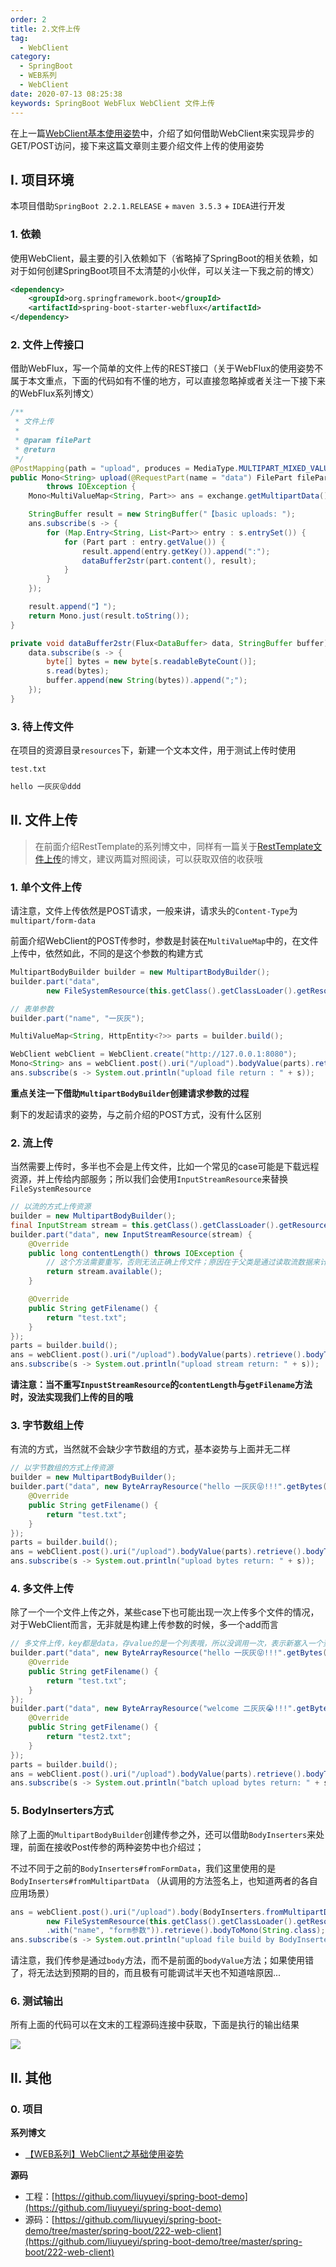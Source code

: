 ```yaml
---
order: 2
title: 2.文件上传
tag: 
  - WebClient
category: 
  - SpringBoot
  - WEB系列
  - WebClient
date: 2020-07-13 08:25:38
keywords: SpringBoot WebFlux WebClient 文件上传
---
```


在上一篇[WebClient基本使用姿势](http://spring.hhui.top/spring-blog/2020/07/09/200709-SpringBoot%E7%B3%BB%E5%88%97WebClient%E4%B9%8B%E5%9F%BA%E7%A1%80%E4%BD%BF%E7%94%A8%E5%A7%BF%E5%8A%BF/)中，介绍了如何借助WebClient来实现异步的GET/POST访问，接下来这篇文章则主要介绍文件上传的使用姿势

<!-- more -->

## I. 项目环境

本项目借助`SpringBoot 2.2.1.RELEASE` + `maven 3.5.3` + `IDEA`进行开发

### 1. 依赖

使用WebClient，最主要的引入依赖如下（省略掉了SpringBoot的相关依赖，如对于如何创建SpringBoot项目不太清楚的小伙伴，可以关注一下我之前的博文）

```xml
<dependency>
    <groupId>org.springframework.boot</groupId>
    <artifactId>spring-boot-starter-webflux</artifactId>
</dependency>
```

### 2. 文件上传接口

借助WebFlux，写一个简单的文件上传的REST接口（关于WebFlux的使用姿势不属于本文重点，下面的代码如有不懂的地方，可以直接忽略掉或者关注一下接下来的WebFlux系列博文）

```java
/**
 * 文件上传
 *
 * @param filePart
 * @return
 */
@PostMapping(path = "upload", produces = MediaType.MULTIPART_MIXED_VALUE)
public Mono<String> upload(@RequestPart(name = "data") FilePart filePart, ServerWebExchange exchange)
        throws IOException {
    Mono<MultiValueMap<String, Part>> ans = exchange.getMultipartData();

    StringBuffer result = new StringBuffer("【basic uploads: ");
    ans.subscribe(s -> {
        for (Map.Entry<String, List<Part>> entry : s.entrySet()) {
            for (Part part : entry.getValue()) {
                result.append(entry.getKey()).append(":");
                dataBuffer2str(part.content(), result);
            }
        }
    });

    result.append("】");
    return Mono.just(result.toString());
}

private void dataBuffer2str(Flux<DataBuffer> data, StringBuffer buffer) {
    data.subscribe(s -> {
        byte[] bytes = new byte[s.readableByteCount()];
        s.read(bytes);
        buffer.append(new String(bytes)).append(";");
    });
}
```

### 3. 待上传文件

在项目的资源目录`resources`下，新建一个文本文件，用于测试上传时使用

`test.txt`

```txt
hello 一灰灰😝ddd
```

## II. 文件上传

> 在前面介绍RestTemplate的系列博文中，同样有一篇关于[RestTemplate文件上传](http://spring.hhui.top/spring-blog/2020/07/10/200710-SpringBoot%E7%B3%BB%E5%88%97RestTemplate%E4%B9%8B%E6%96%87%E4%BB%B6%E4%B8%8A%E4%BC%A0/)的博文，建议两篇对照阅读，可以获取双倍的收获哦

### 1. 单个文件上传

请注意，文件上传依然是POST请求，一般来讲，请求头的`Content-Type`为`multipart/form-data`

前面介绍WebClient的POST传参时，参数是封装在`MultiValueMap`中的，在文件上传中，依然如此，不同的是这个参数的构建方式

```java
MultipartBodyBuilder builder = new MultipartBodyBuilder();
builder.part("data",
        new FileSystemResource(this.getClass().getClassLoader().getResource("test.txt").getFile()));

// 表单参数
builder.part("name", "一灰灰");

MultiValueMap<String, HttpEntity<?>> parts = builder.build();

WebClient webClient = WebClient.create("http://127.0.0.1:8080");
Mono<String> ans = webClient.post().uri("/upload").bodyValue(parts).retrieve().bodyToMono(String.class);
ans.subscribe(s -> System.out.println("upload file return : " + s));
```

**重点关注一下借助`MultipartBodyBuilder`创建请求参数的过程**

剩下的发起请求的姿势，与之前介绍的POST方式，没有什么区别

### 2. 流上传

当然需要上传时，多半也不会是上传文件，比如一个常见的case可能是下载远程资源，并上传给内部服务；所以我们会使用`InputStreamResource`来替换`FileSystemResource`

```java
// 以流的方式上传资源
builder = new MultipartBodyBuilder();
final InputStream stream = this.getClass().getClassLoader().getResourceAsStream("test.txt");
builder.part("data", new InputStreamResource(stream) {
    @Override
    public long contentLength() throws IOException {
        // 这个方法需要重写，否则无法正确上传文件；原因在于父类是通过读取流数据来计算大小
        return stream.available();
    }

    @Override
    public String getFilename() {
        return "test.txt";
    }
});
parts = builder.build();
ans = webClient.post().uri("/upload").bodyValue(parts).retrieve().bodyToMono(String.class);
ans.subscribe(s -> System.out.println("upload stream return: " + s));
```

**请注意：当不重写`InpustStreamResource`的`contentLength`与`getFilename`方法时，没法实现我们上传的目的哦**

### 3. 字节数组上传

有流的方式，当然就不会缺少字节数组的方式，基本姿势与上面并无二样

```java
// 以字节数组的方式上传资源
builder = new MultipartBodyBuilder();
builder.part("data", new ByteArrayResource("hello 一灰灰😝!!!".getBytes()) {
    @Override
    public String getFilename() {
        return "test.txt";
    }
});
parts = builder.build();
ans = webClient.post().uri("/upload").bodyValue(parts).retrieve().bodyToMono(String.class);
ans.subscribe(s -> System.out.println("upload bytes return: " + s));
```

### 4. 多文件上传

除了一个一个文件上传之外，某些case下也可能出现一次上传多个文件的情况，对于WebClient而言，无非就是构建上传参数的时候，多一个add而言

```java
// 多文件上传，key都是data，存value的是一个列表哦，所以没调用一次，表示新塞入一个资源
builder.part("data", new ByteArrayResource("hello 一灰灰😝!!!".getBytes()) {
    @Override
    public String getFilename() {
        return "test.txt";
    }
});
builder.part("data", new ByteArrayResource("welcome 二灰灰😭!!!".getBytes()) {
    @Override
    public String getFilename() {
        return "test2.txt";
    }
});
parts = builder.build();
ans = webClient.post().uri("/upload").bodyValue(parts).retrieve().bodyToMono(String.class);
ans.subscribe(s -> System.out.println("batch upload bytes return: " + s));
```

### 5. BodyInserters方式

除了上面的`MultipartBodyBuilder`创建传参之外，还可以借助`BodyInserters`来处理，前面在接收Post传参的两种姿势中也介绍过；

不过不同于之前的`BodyInserters#fromFormData`，我们这里使用的是`BodyInserters#fromMultipartData` （从调用的方法签名上，也知道两者的各自应用场景）

```java
ans = webClient.post().uri("/upload").body(BodyInserters.fromMultipartData("data",
        new FileSystemResource(this.getClass().getClassLoader().getResource("test.txt").getFile()))
        .with("name", "form参数")).retrieve().bodyToMono(String.class);
ans.subscribe(s -> System.out.println("upload file build by BodyInserters return: " + s));
```

请注意，我们传参是通过`body`方法，而不是前面的`bodyValue`方法；如果使用错了，将无法达到预期的目的，而且极有可能调试半天也不知道啥原因...


### 6. 测试输出

所有上面的代码可以在文末的工程源码连接中获取，下面是执行的输出结果

![](/imgs/200713/00.jpg)

## II. 其他

### 0. 项目

**系列博文**

- [【WEB系列】WebClient之基础使用姿势](http://spring.hhui.top/spring-blog/2020/07/09/200709-SpringBoot%E7%B3%BB%E5%88%97WebClient%E4%B9%8B%E5%9F%BA%E7%A1%80%E4%BD%BF%E7%94%A8%E5%A7%BF%E5%8A%BF/)

**源码**

- 工程：[https://github.com/liuyueyi/spring-boot-demo](https://github.com/liuyueyi/spring-boot-demo)
- 源码：[https://github.com/liuyueyi/spring-boot-demo/tree/master/spring-boot/222-web-client](https://github.com/liuyueyi/spring-boot-demo/tree/master/spring-boot/222-web-client)


